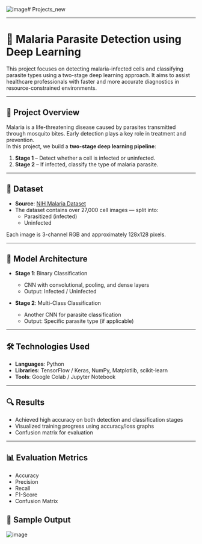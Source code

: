 ![image](https://github.com/user-attachments/assets/b8172e25-a558-4f36-8a92-49b47b9ac593)# Projects_new

---

# 🦠 Malaria Parasite Detection using Deep Learning

This project focuses on detecting malaria-infected cells and classifying parasite types using a two-stage deep learning approach. It aims to assist healthcare professionals with faster and more accurate diagnostics in resource-constrained environments.

---

## 📌 Project Overview

Malaria is a life-threatening disease caused by parasites transmitted through mosquito bites. Early detection plays a key role in treatment and prevention.  
In this project, we build a **two-stage deep learning pipeline**:

1. **Stage 1** – Detect whether a cell is infected or uninfected.  
2. **Stage 2** – If infected, classify the type of malaria parasite.

---

## 📁 Dataset

- **Source**: [NIH Malaria Dataset](https://lhncbc.nlm.nih.gov/LHC-publications/pubs/MalariaDatasets.html)  
- The dataset contains over 27,000 cell images — split into:
  - Parasitized (infected)
  - Uninfected

Each image is 3-channel RGB and approximately 128x128 pixels.

---

## 🧠 Model Architecture

- **Stage 1**: Binary Classification  
  - CNN with convolutional, pooling, and dense layers  
  - Output: Infected / Uninfected

- **Stage 2**: Multi-Class Classification  
  - Another CNN for parasite classification  
  - Output: Specific parasite type (if applicable)

---

## 🛠️ Technologies Used

- **Languages**: Python  
- **Libraries**: TensorFlow / Keras, NumPy, Matplotlib, scikit-learn  
- **Tools**: Google Colab / Jupyter Notebook  

---

## 🔍 Results

- Achieved high accuracy on both detection and classification stages  
- Visualized training progress using accuracy/loss graphs  
- Confusion matrix for evaluation

---

## 📊 Evaluation Metrics

- Accuracy  
- Precision  
- Recall  
- F1-Score  
- Confusion Matrix


## 📸 Sample Output
![image](https://github.com/user-attachments/assets/75817456-913c-43cc-90ca-9e655008d0f4)

